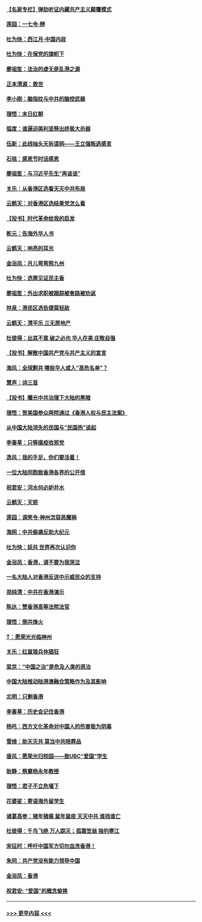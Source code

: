 #### [【名家专栏】弹劾听证内藏共产主义颠覆模式](../pages/nsc993/n11693563.md?t=12020644) 
#### [莲园：一七令‧辨](../pages/nsc993/n11692558.md?t=12020644) 
#### [吐为快：西江月·中国内政](../pages/nsc993/n11692071.md?t=12020644) 
#### [吐为快：在保党的旗帜下](../pages/nsc993/n11691188.md?t=12020644) 
#### [廖祖笙：法治的虚无是乱港之源](../pages/nsc993/n11690605.md?t=12020644) 
#### [正本清源：救世](../pages/nsc993/n11689134.md?t=12020644) 
#### [李小刚：脑指纹与中共的脑控武器](../pages/nsc993/n11688900.md?t=12020644) 
#### [理悟：末日红朝](../pages/nsc993/n11688829.md?t=12020644) 
#### [弧度：谁逼迫美利坚祭出终极大杀器](../pages/nsc993/n11688735.md?t=12020644) 
#### [伍新：此线抽头天拆谍网——王立强叛逃感言](../pages/nsc993/n11687981.md?t=12020644) 
#### [石铭：感恩节时话感恩](../pages/nsc993/n11687568.md?t=12020644) 
#### [廖祖笙：与习近平先生“再谈谈”](../pages/nsc993/n11687005.md?t=12020644) 
#### [关乐：从香港区选看天灭中共布局](../pages/nsc993/n11686647.md?t=12020644) 
#### [云鹤天：对香港区选结果党怎么看](../pages/nsc993/n11686216.md?t=12020644) 
#### [【投书】时代革命给我的启发](../pages/nsc993/n11684287.md?t=12020644) 
#### [乾元：告海外华人书](../pages/nsc993/n11684044.md?t=12020644) 
#### [云鹤天：响亮的耳光](../pages/nsc993/n11684254.md?t=12020644) 
#### [金浴凤：月儿弯弯照九州](../pages/nsc993/n11684231.md?t=12020644) 
#### [吐为快：选票见证民主香](../pages/nsc993/n11684206.md?t=12020644) 
#### [廖祖笙：外出求职被跟踪被套路被劝返](../pages/nsc993/n11683874.md?t=12020644) 
#### [林泉：港民区选告捷莫轻敌](../pages/nsc993/n11683930.md?t=12020644) 
#### [云鹤天：清平乐 三无房地产](../pages/nsc993/n11681521.md?t=12020644) 
#### [杜彼得：出其不意 破之必也 华人在美 庄敬自强](../pages/nsc993/n11679554.md?t=12020644) 
#### [【投书】解散中国共产党与共产主义的宣言](../pages/nsc993/n11679177.md?t=12020644) 
#### [海风：全球剿共 哪些华人或入“高危名单”？](../pages/nsc993/n11678617.md?t=12020644) 
#### [慧声：诗三首](../pages/nsc993/n11678848.md?t=12020644) 
#### [【投书】曝光中共治理下大陆的黑暗](../pages/nsc993/n11678674.md?t=12020644) 
#### [理悟：贺美国参众两院通过《香港人权与民主法案》](../pages/nsc993/n11678104.md?t=12020644) 
#### [从中国大陆消失的民国与“民国热”谈起](../pages/nsc993/n11678075.md?t=12020644) 
#### [李春草：只等瘟疫收邪党](../pages/nsc993/n11677308.md?t=12020644) 
#### [逸风：我的手足，你们要活着！](../pages/nsc993/n11676352.md?t=12020644) 
#### [一位大陆同胞致香港各界的公开信](../pages/nsc993/n11675761.md?t=12020644) 
#### [祝君安：河水何必妒井水](../pages/nsc993/n11675746.md?t=12020644) 
#### [云鹤天：天怒](../pages/nsc993/n11675718.md?t=12020644) 
#### [莲园：调笑令‧神州怎容恶魔祸](../pages/nsc993/n11675648.md?t=12020644) 
#### [海网：中共偷袭反助大纪元](../pages/nsc993/n11673515.md?t=12020644) 
#### [吐为快：妖共 世界再次认识你](../pages/nsc993/n11673506.md?t=12020644) 
#### [金浴凤：香港，请不要为我哭泣](../pages/nsc993/n11673248.md?t=12020644) 
#### [一名大陆人对香港反送中示威民众的支持](../pages/nsc993/n11672615.md?t=12020644) 
#### [郑纯清：中共在香港演示](../pages/nsc993/n11670539.md?t=12020644) 
#### [陈达：赞香港高等法院法官](../pages/nsc993/n11669542.md?t=12020644) 
#### [理悟：倒共烽火](../pages/nsc993/n11668844.md?t=12020644) 
#### [T：愿荣光光临神州](../pages/nsc993/n11668421.md?t=12020644) 
#### [关乐：红鼠狼兵休猖狂](../pages/nsc993/n11668378.md?t=12020644) 
#### [梁京：“中国之治”是危及人类的恶治](../pages/nsc993/n11668328.md?t=12020644) 
#### [中国大陆推动陆港澳融合策略作为及其影响](../pages/nsc993/n11668157.md?t=12020644) 
#### [北明：只剩香港](../pages/nsc993/n11668002.md?t=12020644) 
#### [李春草：历史会记住香港](../pages/nsc993/n11667927.md?t=12020644) 
#### [杨吒：西方文化革命对中国人的伤害极为阴毒](../pages/nsc993/n11664521.md?t=12020644) 
#### [雪绮：助天灭共 莫当中共陪葬品](../pages/nsc993/n11662650.md?t=12020644) 
#### [唐风：愿荣光归校园——致UBC“爱国”学生](../pages/nsc993/n11662194.md?t=12020644) 
#### [耿静：祭奠杨永年教授](../pages/nsc993/n11662514.md?t=12020644) 
#### [理悟：君子不立危墙下](../pages/nsc993/n11662172.md?t=12020644) 
#### [花婆娑：寄语海外留学生](../pages/nsc993/n11662121.md?t=12020644) 
#### [诸葛高参：猪年猪瘟 鼠年鼠疫 天灭中共 谁挡谁亡](../pages/nsc993/n11661980.md?t=12020644) 
#### [杜彼得：千鸟飞绝 万人踪灭；孤蓑笠翁 独钓寒江](../pages/nsc993/n11661170.md?t=12020644) 
#### [宋征时：呼吁中国军方切勿血洗香港！](../pages/nsc993/n11415318.md?t=12020644) 
#### [朱同：共产党没有能力领导中国](../pages/nsc993/n11660421.md?t=12020644) 
#### [金浴凤：香港](../pages/nsc993/n11660419.md?t=12020644) 
#### [祝君安: “爱国”的概念偷换](../pages/nsc993/n11659706.md?t=12020644) 

----
#### [ >>> 更早内容 <<< ](../indexes/nsc993-earlier.md)
